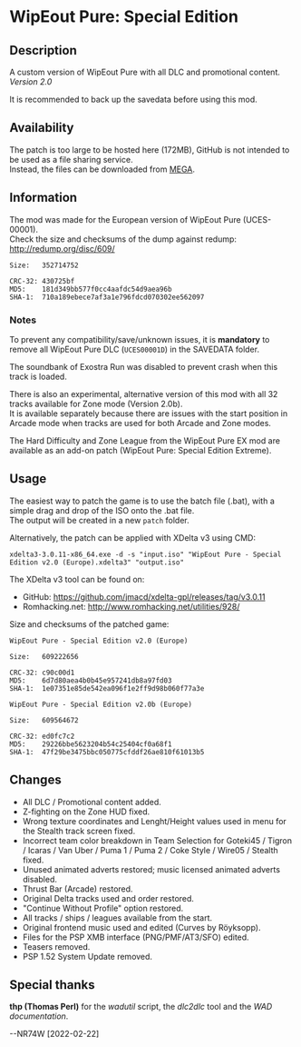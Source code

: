 # WipEout Pure: Special Edition

## Description

A custom version of WipEout Pure with all DLC and promotional content. *Version 2.0*

It is recommended to back up the savedata before using this mod.

## Availability

The patch is too large to be hosted here (172MB), GitHub is not intended to be used as a file sharing service.  
Instead, the files can be downloaded from [MEGA](https://mega.nz/folder/pd4WmL6Y#iIBs0iR0Jws6jRpjH-F08w).

## Information

The mod was made for the European version of WipEout Pure (UCES-00001).  
Check the size and checksums of the dump against redump: http://redump.org/disc/609/

```
Size:   352714752

CRC-32: 430725bf
MD5:    181d349bb577f0cc4aafdc54d9aea96b
SHA-1:  710a189ebece7af3a1e796fdcd070302ee562097
```

### Notes

To prevent any compatibility/save/unknown issues, it is **mandatory** to remove all WipEout Pure DLC (`UCES00001D`) in the SAVEDATA folder.

The soundbank of Exostra Run was disabled to prevent crash when this track is loaded.

There is also an experimental, alternative version of this mod with all 32 tracks available for Zone mode (Version 2.0b).  
It is available separately because there are issues with the start position in Arcade mode when tracks are used for both Arcade and Zone modes.

The Hard Difficulty and Zone League from the WipEout Pure EX mod are available as an add-on patch (WipEout Pure: Special Edition Extreme).

## Usage

The easiest way to patch the game is to use the batch file (.bat), with a simple drag and drop of the ISO onto the .bat file.  
The output will be created in a new `patch` folder.

Alternatively, the patch can be applied with XDelta v3 using CMD:
```
xdelta3-3.0.11-x86_64.exe -d -s "input.iso" "WipEout Pure - Special Edition v2.0 (Europe).xdelta3" "output.iso"
```

The XDelta v3 tool can be found on:
- GitHub: https://github.com/jmacd/xdelta-gpl/releases/tag/v3.0.11
- Romhacking.net: http://www.romhacking.net/utilities/928/

Size and checksums of the patched game:

```
WipEout Pure - Special Edition v2.0 (Europe)

Size:   609222656

CRC-32: c90c00d1
MD5:    6d7d80aea4b0b45e957241db8a97fd03
SHA-1:  1e07351e85de542ea096f1e2ff9d98b060f77a3e
```

```
WipEout Pure - Special Edition v2.0b (Europe)

Size:   609564672

CRC-32: ed0fc7c2
MD5:    29226bbe5623204b54c25404cf0a68f1
SHA-1:  47f29be3475bbc050775cfddf26ae810f61013b5
```

## Changes

- All DLC / Promotional content added.
- Z-fighting on the Zone HUD fixed.
- Wrong texture coordinates and Lenght/Height values used in menu for the Stealth track screen fixed.
- Incorrect team color breakdown in Team Selection for Goteki45 / Tigron / Icaras / Van Uber / Puma 1 / Puma 2 / Coke Style / Wire05 / Stealth fixed.
- Unused animated adverts restored; music licensed animated adverts disabled.
- Thrust Bar (Arcade) restored.
- Original Delta tracks used and order restored.
- "Continue Without Profile" option restored.
- All tracks / ships / leagues available from the start.
- Original frontend music used and edited (Curves by Röyksopp).
- Files for the PSP XMB interface (PNG/PMF/AT3/SFO) edited.
- Teasers removed.
- PSP 1.52 System Update removed.

## Special thanks

**thp (Thomas Perl)** for the *wadutil* script, the *dlc2dlc* tool and the *WAD documentation*.

--NR74W [2022-02-22]
